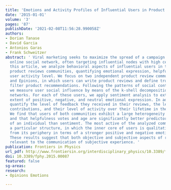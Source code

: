 ```yaml
---
title: 'Emotions and Activity Profiles of Influential Users in Product Reviews Communities '
date: '2015-01-01'
volume: '3'
pages: '87'
publishDate: '2021-02-08T11:56:28.990058Z'
authors:
- Dorian Tanase
- David Garcia
- Antonios Garas
- Frank Schweitzer
abstract: ' Viral marketing seeks to maximize the spread of a campaign through an
  online social network, often targeting influential nodes with high centrality. In
  this article, we analyze behavioral aspects of influential users in trust-based
  product reviews communities, quantifying emotional expression, helpfulness, and
  user activity level. We focus on two independent product review communities, Dooyoo
  and Epinions, in which users can write product reviews and define trust links to
  filter product recommendations. Following the patterns of social contagion processes,
  we measure user social influence by means of the k-shell decomposition of trust
  networks. For each of these users, we apply sentiment analysis to extract their
  extent of positive, negative, and neutral emotional expression. In addition, we
  quantify the level of feedback they received in their reviews, the length of their
  contributions, and their level of activity over their lifetime in the community.
  We find that users of both communities exhibit a large heterogeneity of social influence,
  and that helpfulness votes and age are significantly better predictors of the influence
  of an individual than sentiment. The most active of the analyzed communities shows
  a particular structure, in which the inner core of users is qualitatively different
  from its periphery in terms of a stronger positive and negative emotional expression.
  These results suggest that both objective and subjective aspects of reviews are
  relevant to the communication of subjective experience. '
publication: Frontiers in Physics
url_pdf: http://www.frontiersin.org/interdisciplinary_physics/10.3389/fphy.2015.00087/abstract
doi: 10.3389/fphy.2015.00087
featured: false
sg-areas:
research: 
- Opinions Emotions

---
```

